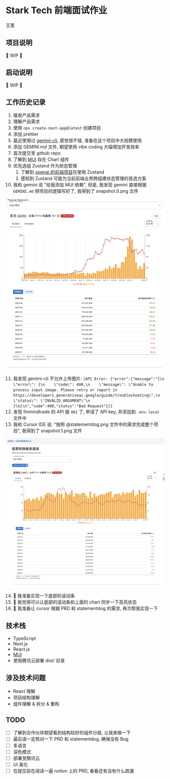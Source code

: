 # Stark Tech 前端面试作业

王策

## 项目说明

🚧 WIP 🚧

## 启动说明

🚧 WIP 🚧

## 工作历史记录

1. 接收产品需求
2. 理解产品需求
3. 使用 `npx create-next-app@latest` 创建项目
4. 添加 prettier
5. 最近使用过 [gemini-cli](https://github.com/google-gemini/gemini-cli), 感觉很不错, 准备在这个项目中大规模使用
6. 添加 GEMINI.md 文件, 期望使用 vibe coding 大幅增加开发效率
7. 首次提交至 github repo
8. 了解到 [MUI](https://mui.com/) 存在 Chart 组件
9. 优先选组 Zustand 作为状态管理
   1. 了解到 [openai 的前端项目](https://github.com/openai/openai-fm)在使用 Zustand
   2. 感知到 Zustand 可能为当前前端业界跨组建状态管理的首选方案
10. 我和 gemini 说 "给我添加 MUI 依赖", 但是, 我发现 gemini 直接根据 `GEMINI.md` 把项目的逻辑写好了, 我得到了 snapshot.0.png 文件

![snapshot.0.png](./snapshots/snapshot.0.png)

11. 我发现 gemini-cli 不允许上传图片: `[API Error: {"error":{"message":"{\n  \"error\": {\n    \"code\": 400,\n    \"message\": \"Unable to process input image. Please retry or report in 
https://developers.generativeai.google/guide/troubleshooting\",\n    \"status\": \"INVALID_ARGUMENT\"\n  }\n}\n","code":400,"status":"Bad Request"}}]`
12. 发现 finmindtrade 的 API 报 `402` 了, 申请了 API key, 并添加到 `.env.local` 文件中
13. 我和 Cursor IDE 说: "按照 @statementdog.png 文件中的需求完成整个项目", 我得到了 snapshot.1.png 文件

![snapshot.1.png](./snapshots/snapshot.1.png)

14. 🚧 我准备实现一下底部的滚动条
15. 🚧 我觉得可以让底部的滚动条和上面的 chart 同步一下高亮状态
16. 🚧 我准备让 cursor 根据 PRD 和 statementdog 的需求, 再次帮我实现一下

## 技术栈

- TypeScript
- Next.js
- React.js
- [MUI](https://mui.com/)
- 使用腾讯云部署 dist/ 目录

## 涉及技术问题

- React 理解
- 项目结构理解
- 组件理解 & 拆分 & 重构

## TODO

- [ ] 了解到合作伙伴期望看到结构较好的组件分层, 让我来做一下
- [ ] 最后请一定核对一下 PRD 和 statementdog, 确保没有 Bug
- [ ] 多语言
- [ ] 深色模式
- [ ] 部署至腾讯云
- [ ] UI 美化
- [ ] 在提交前在阅读一遍 notion 上的 PRD, 看看还有没有什么疏漏
